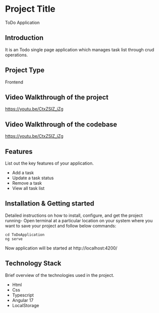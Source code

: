 # Project Title 
  ToDo Application

## Introduction
 It is an Todo single page application which manages task list through crud operations.

## Project Type
Frontend 





## Video Walkthrough of the project
https://youtu.be/CtxZSIZ_iZg

## Video Walkthrough of the codebase
https://youtu.be/CtxZSIZ_iZg

## Features
List out the key features of your application.

- Add a task
- Update a task status
- Remove a task
- View all task list



## Installation & Getting started
Detailed instructions on how to install, configure, and get the project running-
Open terminal at a particular location on your system where you want to save your project and follow below commands:

```git clone https://github.com/akt0001c/ToDoRepo.git
cd ToDoApplication
ng serve
```
Now application will be started at  http://localhost:4200/





## Technology Stack
 Brief overview of the technologies used in the project.

- Html
- Css
- Typescript
- Angular 17
- LocalStorage
